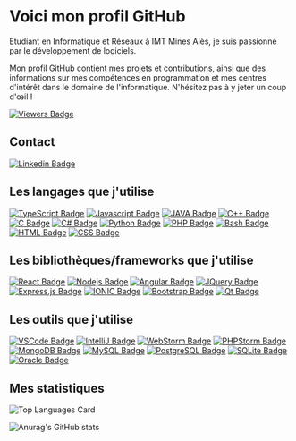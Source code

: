 # Voici mon profil GitHub

Etudiant en Informatique et Réseaux à IMT Mines Alès, je suis passionné par le développement de logiciels. <br/>

Mon profil GitHub contient mes projets et contributions, ainsi que des informations sur mes compétences en programmation et mes centres d'intérêt dans le domaine de l'informatique. N'hésitez pas à y jeter un coup d'œil !

[![Viewers Badge](https://komarev.com/ghpvc/?username=magicirfan&label=Profile%20views&color=0e75b6&style=flatp)](#)

## Contact 
[![Linkedin Badge](https://img.shields.io/badge/LinkedIn-0077B5?style=for-the-badge&logo=linkedin&logoColor=white)](https://www.linkedin.com/in/irfan-bouhenaf-7371501b6/)

## Les langages que j'utilise
[![TypeScript Badge](https://img.shields.io/badge/TypeScript-007ACC?style=for-the-badge&logo=typescript&logoColor=white)](#) 
[![Javascript Badge](https://img.shields.io/badge/JavaScript-F7DF1E?style=for-the-badge&logo=javascript&logoColor=black)](#) 
[![JAVA Badge](https://img.shields.io/badge/Java-ED8B00?style=for-the-badge&logo=java&logoColor=white)](#) 
[![C++ Badge](https://img.shields.io/badge/C%2B%2B-00599C?style=for-the-badge&logo=c%2B%2B&logoColor=white)](#) 
[![C Badge](https://img.shields.io/badge/C-00599C?style=for-the-badge&logo=c&logoColor=white)](#)
[![C# Badge](https://img.shields.io/badge/C%23-239120?style=for-the-badge&logo=c-sharp&logoColor=white)](#) 
[![Python Badge](https://img.shields.io/badge/Python-14354C?style=for-the-badge&logo=python&logoColor=white)](#) 
[![PHP Badge](https://img.shields.io/badge/PHP-777BB4?style=for-the-badge&logo=php&logoColor=white)](#)
[![Bash Badge](https://img.shields.io/badge/Shell_Script-121011?style=for-the-badge&logo=gnu-bash&logoColor=white)](#)
[![HTML Badge](https://img.shields.io/badge/HTML5-E34F26?style=for-the-badge&logo=html5&logoColor=white)](#)
[![CSS Badge](https://img.shields.io/badge/CSS3-1572B6?style=for-the-badge&logo=css3&logoColor=white)](#)

## Les bibliothèques/frameworks que j'utilise
[![React Badge](https://img.shields.io/badge/React-20232A?style=for-the-badge&logo=react&logoColor=61DAFB)](#) 
[![Nodejs Badge](https://img.shields.io/badge/Node.js-43853D?style=for-the-badge&logo=node.js&logoColor=white)](#) 
[![Angular Badge](https://img.shields.io/badge/Angular-DD0031?style=for-the-badge&logo=angular&logoColor=white)](#) 
[![JQuery Badge](https://img.shields.io/badge/jQuery-0769AD?style=for-the-badge&logo=jquery&logoColor=white)](#) 
[![Express.js Badge](https://img.shields.io/badge/Express.js-404D59?style=for-the-badge)](#) 
[![IONIC Badge](https://img.shields.io/badge/Ionic-3880FF?style=for-the-badge&logo=ionic&logoColor=white)](#)
[![Bootstrap Badge](https://img.shields.io/badge/Bootstrap-563D7C?style=for-the-badge&logo=bootstrap&logoColor=white)](#)
[![Qt Badge](https://img.shields.io/badge/Qt-41CD52?style=for-the-badge&logo=qt&logoColor=white)](#) 

## Les outils que j'utilise

[![VSCode Badge](https://img.shields.io/badge/Visual_Studio_Code-0078D4?style=for-the-badge&logo=visual%20studio%20code&logoColor=white)](#) 
[![IntelliJ Badge](https://img.shields.io/badge/IntelliJ_IDEA-000000.svg?style=for-the-badge&logo=intellij-idea&logoColor=white)](#) 
[![WebStorm Badge](https://img.shields.io/badge/WebStorm-000000?style=for-the-badge&logo=WebStorm&logoColor=white)](#) 
[![PHPStorm Badge](http://img.shields.io/badge/-PHPStorm-181717?style=for-the-badge&logo=phpstorm&logoColor=white)](#) 
[![MongoDB Badge](https://img.shields.io/badge/MongoDB-4EA94B?style=for-the-badge&logo=mongodb&logoColor=white)](#) 
[![MySQL Badge](https://img.shields.io/badge/MySQL-00000F?style=for-the-badge&logo=mysql&logoColor=white)](#) 
[![PostgreSQL Badge](https://img.shields.io/badge/PostgreSQL-316192?style=for-the-badge&logo=postgresql&logoColor=white)](#)
[![SQLite Badge](https://img.shields.io/badge/SQLite-07405E?style=for-the-badge&logo=sqlite&logoColor=white)](#) 
[![Oracle Badge](https://img.shields.io/badge/Oracle-F80000?style=for-the-badge&logo=oracle&logoColor=black)](#)

## Mes statistiques

![Top Languages Card](https://github-readme-stats.vercel.app/api/top-langs/?username=magicirfan&layout=compact&count_private=true&theme=calm&hide=css,HTML)

![Anurag's GitHub stats](https://github-readme-stats.vercel.app/api?username=magicirfan&show_icons=true&theme=calm&count_private=true&show_icons=true)
